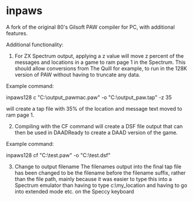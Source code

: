 # inpaws
A fork of the original 80's Gilsoft PAW compiler for PC, with additional features.

Additional functionality:

1) For ZX Spectrum output, applying a z value will move z percent of the messages and locations in a game to ram page 1 in the Spectrum.
This should allow conversions from The Quill for example, to run in the 128K version of PAW without having to truncate any data.

Example command:

inpaws128 c "C:\output_pawmac.paw" -o "C:\output_paw.tap" -z 35 

will create a tap file with 35% of the location and message text moved to ram page 1.


2) Compiling with the CF command will create a DSF file output that can then be used in DAADReady to create a DAAD version of the game.

Example command:

inpaws128 cf "C:\test.paw" -o "C:\test.dsf"


3) Change to output filename
The filenames output into the final tap file has been changed to be the filename before the filename suffix, rather than the file path, mainly because it was easier to
type this into a Spectrum emulator than having to type c:\my_location and having to go into extended mode etc. on the Speccy keyboard
